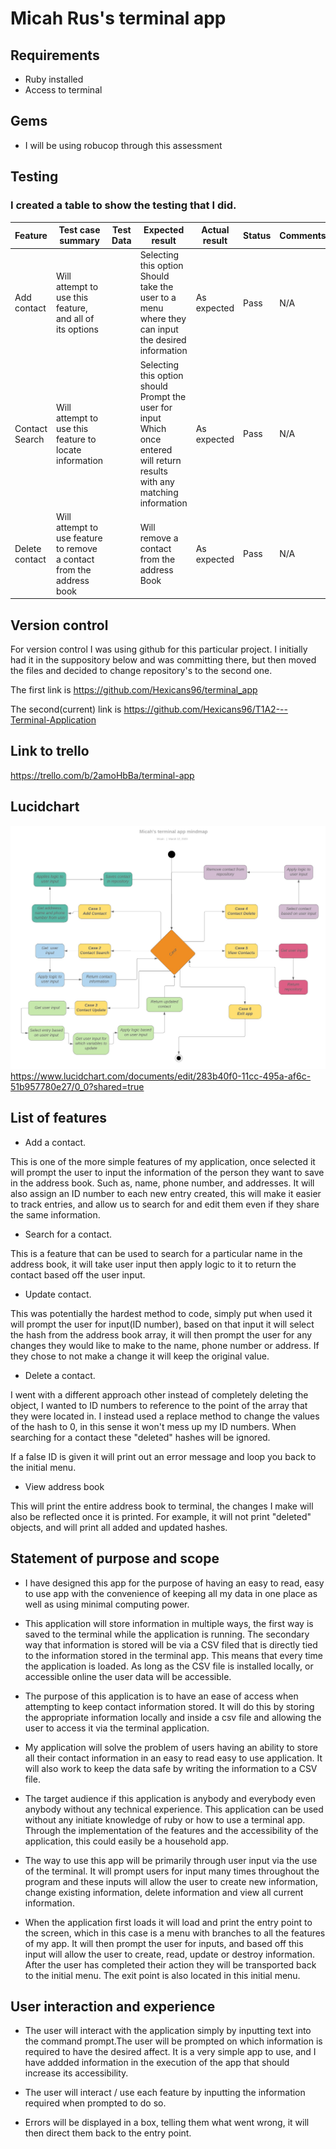# Micah Rus's terminal app

## Requirements

* Ruby installed
* Access to terminal

## Gems

* I will be using robucop through this assessment

## Testing

### I created a table to show the testing that I did.

| Feature        | Test case summary                                                     | Test Data | Expected result                                                                                                             | Actual result | Status | Comments |
|----------------|-----------------------------------------------------------------------|-----------|-----------------------------------------------------------------------------------------------------------------------------|---------------|--------|----------|
| Add contact    | Will attempt to use this feature, and  all of its options             |           | Selecting this option Should take the user to a menu where they can input the desired information                           | As expected   | Pass   | N/A      |
| Contact Search | Will attempt to use this feature to  locate information               |           | Selecting this option should Prompt the user for input Which once entered will return results with any matching information | As expected   | Pass   | N/A      |
| Delete contact | Will attempt to use feature to remove a contact from the address book |           | Will remove a contact from the address Book                                                                                 | As expected   | Pass   | N/A      |

## Version control

For version control I was using github for this particular project. I initially had it in the suppository below and was committing there, but then moved the files and decided to change repository's to the second one.

The first link is <https://github.com/Hexicans96/terminal_app>

The second(current) link is <https://github.com/Hexicans96/T1A2---Terminal-Application>

## Link to trello

<https://trello.com/b/2amoHbBa/terminal-app>

## Lucidchart

![Lucid chart image](./docs/Terminal_app_mindmap.jpeg) <https://www.lucidchart.com/documents/edit/283b40f0-11cc-495a-af6c-51b957780e27/0_0?shared=true>

## List of features

* Add a contact.

This is one of the more simple features of my application, once selected it will prompt the user to input the information of the person they want to save in the address book. Such as, name, phone number, and addresses. It will also assign an ID number to each new entry created, this will make it easier to track entries, and allow us to search for and edit them even if they share the same information.

* Search for a contact.

This is a feature that can be used to search for a particular name in the address book, it will take user input then apply logic to it to return the contact based off the user input.

* Update contact.

This was potentially the hardest method to code, simply put when used it will prompt the user for input(ID number), based on that input it will select the hash from the address book array, it will then prompt the user for any changes they would like to make to the name, phone number or address. If they chose to not make a change it will keep the original value.

* Delete a contact.

I went with a different approach other instead of completely deleting the object, I wanted to ID numbers to reference to the point of the array that they were located in. I instead used a replace method to change the values of the hash to 0, in this sense it won't mess up my ID numbers. When searching for a contact these "deleted" hashes will be ignored.

If a false ID is given it will print out an error message and loop you back to the initial menu.

* View address book

This will print the entire address book to terminal, the changes I make will also be reflected once it is printed. For example, it will not print "deleted" objects, and will print all added and updated hashes.

## Statement of purpose and scope


* I have designed this app for the purpose of having an easy to read, easy to use app with the convenience of keeping all my data in one place as well as using minimal computing power.


* This application will store information in multiple ways, the first way is saved to the terminal while the application is running. The secondary way that information is stored will be via a CSV filed that is directly tied to the information stored in the terminal app. This means that every time the application is loaded. As long as the CSV file is installed locally, or accessible online the user data will be accessible.

* The purpose of this application is to have an ease of access when attempting to keep contact information stored. It will do this by storing the appropriate information locally and inside a csv file and allowing the user to access it via the terminal application.


* My application will solve the problem of users having an ability to store all their contact information in an easy to read easy to use application. It will also work to keep the data safe by writing the information to a CSV file.

* The target audience if this application is anybody and everybody even anybody without any technical experience. This application can be used without any initiate knowledge of ruby or how to use a terminal app. Through the implementation of the features and the accessibility of the application, this could easily be a household app.

* The way to use this app will be primarily through user input via the use of the terminal. It will prompt users for input many times throughout the program and these inputs will allow the user to create new information, change existing information, delete information and view all current information. 

* When the application first loads it will load and print the entry point to the screen, which in this case is a menu with branches to all the features of my app. It will then prompt the user for inputs, and based off this input will allow the user to create, read, update or destroy information. After the user has completed their action they will be transported back to the initial menu. The exit point is also located in this initial menu. 


## 	User interaction and experience

* The user will interact with the application simply by inputting text into the command prompt.The user will be prompted on which information is required to have the desired affect. It is a very simple app to use, and I have addded information in the execution of the app that should increase its accessibility.

* The user will interact / use each feature by inputting the information required when prompted to do so.

* Errors will be displayed in a box, telling them what went wrong, it will then direct them back to the entry point.
